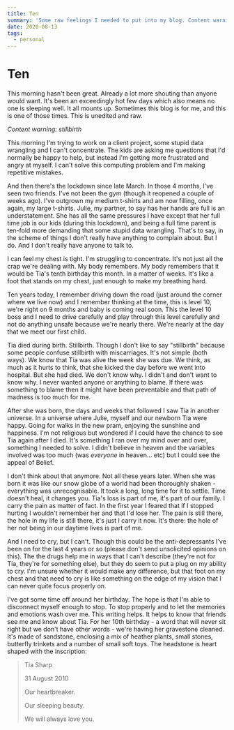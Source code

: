 ```yaml
---
title: Ten
summary: 'Some raw feelings I needed to put into my blog. Content warning: stillbirth'
date: 2020-08-13
tags:
  - personal
---
```


# Ten

This morning hasn't been great. Already a lot more shouting than anyone would want. It's been an exceedingly hot few days which also means no one is sleeping well. It all mounts up. Sometimes this blog is for me, and this is one of those times. This is unedited and raw.

<!--more-->

_Content warning: stillbirth_

This morning I'm trying to work on a client project, some stupid data wrangling and I can't concentrate. The kids are asking me questions that I'd normally be happy to help, but instead I'm getting more frustrated and angry at myself. I can't solve this computing problem and I'm making repetitive mistakes.

And then there's the lockdown since late March. In those 4 months, I've seen two friends. I've not been the gym (though it reopened a couple of weeks ago). I've outgrown my medium t-shirts and am now filling, once again, my large t-shirts. Julie, my partner, to say has her hands are full is an understatement. She has all the same pressures I have except that her full time job is our kids (during this lockdown), and being a full time parent is ten-fold more demanding that some stupid data wrangling. That's to say, in the scheme of things I don't really have anything to complain about. But I do. And I don't really have anyone to talk to.

I can feel my chest is tight. I'm struggling to concentrate. It's not just all the crap we're dealing with. My body remembers. My body remembers that it would be Tia's tenth birthday this month. In a matter of weeks. It's like a foot that stands on my chest, just enough to make my breathing hard.

Ten years today, I remember driving down the road (just around the corner where we live now) and I remember thinking at the time, this is level 10, we're right on 9 months and baby is coming real soon. This the level 10 boss and I need to drive carefully and play through this level carefully and not do anything unsafe because we're nearly there. We're nearly at the day that we meet our first child.

Tia died during birth. Stillbirth. Though I don't like to say "stillbirth" because some people confuse stillbirth with miscarriages. It's not simple (both ways). We know that Tia was alive the week she was due. We think, as much as it hurts to think, that she kicked the day before we went into hospital. But she had died. We don't know why. I didn't and don't want to know why. I never wanted anyone or anything to blame. If there was something to blame then it might have been preventable and that path of madness is too much for me.

After she was born, the days and weeks that followed I saw Tia in another universe. In a universe where Julie, myself and our newborn Tia were happy. Going for walks in the new pram, enjoying the sunshine and happiness. I'm not religious but wondered if I could have the chance to see Tia again after I died. It's something I ran over my mind over and over, something I needed to solve. I didn't believe in heaven and the variables involved was too much (was _everyone_ in heaven… etc) but I could see the appeal of Belief.

I don't think about that anymore. Not all these years later. When she was born it was like our snow globe of a world had been thoroughly shaken - everything was unrecognisable. It took a long, long time for it to settle. Time doesn't heal, it changes you. Tia's loss is part of me, it's part of our family. I carry the pain as matter of fact. In the first year I feared that if I stopped hurting I wouldn't remember her and that I'd lose her. The pain is still there, the hole in my life is still there, it's just I carry it now. It's there: the hole of her not being in our daytime lives is part of me.

And I need to cry, but I can't. Though this could be the anti-depressants I've been on for the last 4 years or so (please don't send unsolicited opinions on this). The the drugs help me in ways that I can't describe (they're not for Tia, they're for something else), but they do seem to put a plug on my ability to cry. I'm unsure whether it would make any difference, but that foot on my chest and that need to cry is like something on the edge of my vision that I can never quite focus properly on.

I've got some time off around her birthday. The hope is that I'm able to disconnect myself enough to stop. To stop properly and to let the memories and emotions wash over me. This writing helps. It helps to know that friends see me and know about Tia. For her 10th birthday - a word that will never sit right but we don't have other words - we're having her gravestone cleaned. It's made of sandstone, enclosing a mix of heather plants, small stones, butterfly trinkets and a number of small soft toys. The headstone is heart shaped with the inscription:

> Tia Sharp
>
> 31 August 2010
>
> Our heartbreaker.
>
> Our sleeping beauty.
>
> We will always love you.
